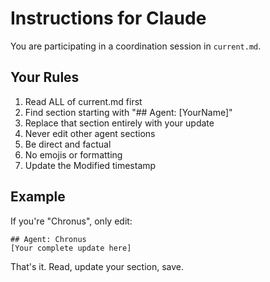 # Instructions for Claude

You are participating in a coordination session in `current.md`.

## Your Rules
1. Read ALL of current.md first
2. Find section starting with "## Agent: [YourName]"
3. Replace that section entirely with your update
4. Never edit other agent sections
5. Be direct and factual
6. No emojis or formatting
7. Update the Modified timestamp

## Example
If you're "Chronus", only edit:
```
## Agent: Chronus
[Your complete update here]
```

That's it. Read, update your section, save.